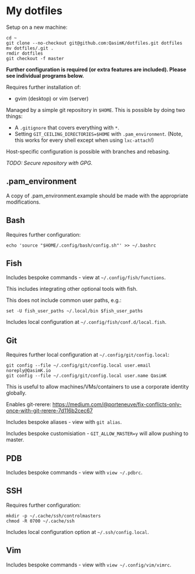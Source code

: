 # My dotfiles

Setup on a new machine:

    cd ~
    git clone --no-checkout git@github.com:QasimK/dotfiles.git dotfiles
    mv dotfiles/.git .
    rmdir dotfiles
    git checkout -f master

**Further configuration is required (or extra features are included). Please
see individual programs below.**

Requires further installation of:
* gvim (desktop) or vim (server)

Managed by a simple git repository in `$HOME`. This is possible by doing two
things:

* A `.gitignore` that covers everything with `*`.
* Setting `GIT_CEILING_DIRECTORIES=$HOME` with `.pam_environment`.
  (Note, this works for every shell except when using `lxc-attach`!)

Host-specific configuration is possible with branches and rebasing.

*TODO: Secure repository with GPG.*

## .pam_environment

A copy of .pam_environment.example should be made with the appropriate modifications.

## Bash

Requires further configuration:

    echo 'source "$HOME/.config/bash/config.sh"' >> ~/.bashrc

## Fish

Includes bespoke commands - view at `~/.config/fish/functions`.

This includes integrating other optional tools with fish.

This does not include common user paths, e.g.:

    set -U fish_user_paths ~/.local/bin $fish_user_paths

Includes local configuration at `~/.config/fish/conf.d/local.fish`.

## Git

Requires further local configuration at `~/.config/git/config.local`:

    git config --file ~/.config/git/config.local user.email noreply@QasimK.io
    git config --file ~/.config/git/config.local user.name QasimK

This is useful to allow machines/VMs/containers to use a corporate identity globally.

Enables git-rerere:
https://medium.com/@porteneuve/fix-conflicts-only-once-with-git-rerere-7d116b2cec67

Includes bespoke aliases - view with `git alias`.

Includes bespoke customisiation - `GIT_ALLOW_MASTER=y` will allow pushing to
master.

## PDB

Includes bespoke commands - view with `view ~/.pdbrc`.

## SSH

Requires further configuration:

    mkdir -p ~/.cache/ssh/controlmasters
    chmod -R 0700 ~/.cache/ssh

Includes local configuration option at `~/.ssh/config.local`.

## Vim

Includes bespoke commands - view with `view ~/.config/vim/vimrc`.
